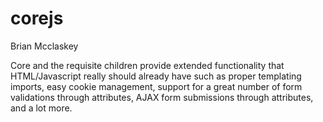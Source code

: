 # corejs

Brian Mcclaskey

Core and the requisite children provide extended functionality that HTML/Javascript really should already have such as proper templating imports, easy cookie management, support for a great number of form validations through attributes, AJAX form submissions through attributes, and a lot more.



	

